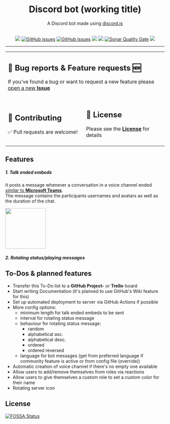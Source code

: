 <div align="center">

<h1>Discord bot (working title)</h1>
<span>A Discord bot made using <a href="https://github.com/discordjs/discord.js">discord.js</a></span><br /><br />

<a href="./package.json"><img src="https://img.shields.io/github/package-json/v/lazaroblanc/discord-bot?style=flat"></a>
<a href="https://github.com/lazaroblanc/discord-bot/issues?q=is%3Aopen+is%3Aissue"><img alt="GitHub issues" src="https://img.shields.io/github/issues-raw/lazaroblanc/discord-bot?style=flat"></a>
<a href="https://github.com/lazaroblanc/discord-bot/issues?q=is%3Aissue+is%3Aclosed"><img alt="GitHub issues" src="https://img.shields.io/github/issues-closed/lazaroblanc/discord-bot?style=flat"></a>
<a href="https://github.com/lazaroblanc/discord-bot/commits/master"><img src="https://img.shields.io/github/commit-activity/m/lazaroblanc/discord-bot?style=flat"></a>
<a href="https://david-dm.org/lazaroblanc/discord-bot"><img src="https://img.shields.io/david/lazaroblanc/discord-bot?style=flat"></a>
<a href="https://sonarcloud.io/dashboard?id=lazaroblanc_discord-bot"><img alt="Sonar Quality Gate" src="https://img.shields.io/sonar/alert_status/lazaroblanc_discord-bot?logo=sonarcloud&server=https%3A%2F%2Fsonarcloud.io&style=flat"></a>
<a href="https://app.fossa.com/projects/git%2Bgithub.com%2Flazaroblanc%2Fdiscord-bot?ref=badge_shield" alt="FOSSA Status"><img src="https://app.fossa.com/api/projects/git%2Bgithub.com%2Flazaroblanc%2Fdiscord-bot.svg?type=shield"/></a>

</div>

<hr>

<div align="center">
<table>
<tr>
<td colspan=2>
<h2>🐛 Bug reports & Feature requests 🆕</h2>
If you've found a bug or want to request a new feature please <a href="https://github.com/lazaroblanc/discord-bot/issues/new">open a new <b>Issue</b></a>
<br><br>
</td>
</tr>
<tr>
<td>
<h2>🤝 Contributing</h2>
✅ Pull requests are welcome!
<br><br>
</td>
<td>
<h2>📃 License</h2>
Please see the <a href="./LICENSE.md"><b>License</b></a> for details
<br><br>
</td>
</tr>
</table>
</div>


## Features

##### 1. Talk ended embeds

It posts a message whenever a conversation in a voice channel ended <a href="https://i.imgur.com/THj9Ar6.png">similar to <b>Microsoft Teams</b></a>.
<br>The message contains the participants usernames and avatars as well as the duration of the chat.

<img height="128px" src="https://i.imgur.com/XDvpxx7.png">

##### 2. Rotating status/playing messages

## To-Dos & planned features

- Transfer this To-Do list to a **GitHub Project-** or  **Trello**-board
- Start writing Documentation (it's planned to use GitHub's Wiki feature for this)
- Set up automated deployment to server via GitHub Actions if possible
- More config options:
  - minimum length for talk ended embeds to be sent
  - interval for rotating status message
  - behaviour for rotating status message:
    - random
    - alphabetical asc.
    - alphabetical desc.
    - ordered
    - ordered reversed
  - language for bot messages (get from preferred language if community feature is active or from config file (override))
- Automatic creation of voice channel if there's no empty one available
- Allow users to add/remove themselves from roles via reactions
- Allow users to give themselves a custom role to set a custom color for their name
- Rotating server icon

## License
[![FOSSA Status](https://app.fossa.com/api/projects/git%2Bgithub.com%2Flazaroblanc%2Fdiscord-bot.svg?type=large)](https://app.fossa.com/projects/git%2Bgithub.com%2Flazaroblanc%2Fdiscord-bot?ref=badge_large)
